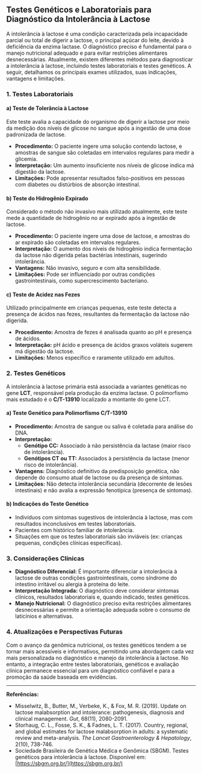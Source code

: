 
## Testes Genéticos e Laboratoriais para Diagnóstico da Intolerância à Lactose

A intolerância à lactose é uma condição caracterizada pela incapacidade parcial ou total de digerir a lactose, o principal açúcar do leite, devido à deficiência da enzima lactase. O diagnóstico preciso é fundamental para o manejo nutricional adequado e para evitar restrições alimentares desnecessárias. Atualmente, existem diferentes métodos para diagnosticar a intolerância à lactose, incluindo testes laboratoriais e testes genéticos. A seguir, detalhamos os principais exames utilizados, suas indicações, vantagens e limitações.

### 1. Testes Laboratoriais

#### a) Teste de Tolerância à Lactose

Este teste avalia a capacidade do organismo de digerir a lactose por meio da medição dos níveis de glicose no sangue após a ingestão de uma dose padronizada de lactose.

- **Procedimento:** O paciente ingere uma solução contendo lactose, e amostras de sangue são coletadas em intervalos regulares para medir a glicemia.
- **Interpretação:** Um aumento insuficiente nos níveis de glicose indica má digestão da lactose.
- **Limitações:** Pode apresentar resultados falso-positivos em pessoas com diabetes ou distúrbios de absorção intestinal.

#### b) Teste do Hidrogênio Expirado

Considerado o método não invasivo mais utilizado atualmente, este teste mede a quantidade de hidrogênio no ar expirado após a ingestão de lactose.

- **Procedimento:** O paciente ingere uma dose de lactose, e amostras do ar expirado são coletadas em intervalos regulares.
- **Interpretação:** O aumento dos níveis de hidrogênio indica fermentação da lactose não digerida pelas bactérias intestinais, sugerindo intolerância.
- **Vantagens:** Não invasivo, seguro e com alta sensibilidade.
- **Limitações:** Pode ser influenciado por outras condições gastrointestinais, como supercrescimento bacteriano.

#### c) Teste de Acidez nas Fezes

Utilizado principalmente em crianças pequenas, este teste detecta a presença de ácidos nas fezes, resultantes da fermentação da lactose não digerida.

- **Procedimento:** Amostra de fezes é analisada quanto ao pH e presença de ácidos.
- **Interpretação:** pH ácido e presença de ácidos graxos voláteis sugerem má digestão da lactose.
- **Limitações:** Menos específico e raramente utilizado em adultos.

### 2. Testes Genéticos

A intolerância à lactose primária está associada a variantes genéticas no gene **LCT**, responsável pela produção da enzima lactase. O polimorfismo mais estudado é o **C/T-13910** localizado a montante do gene LCT.

#### a) Teste Genético para Polimorfismo C/T-13910

- **Procedimento:** Amostra de sangue ou saliva é coletada para análise do DNA.
- **Interpretação:**
  - **Genótipo CC:** Associado à não persistência da lactase (maior risco de intolerância).
  - **Genótipos CT ou TT:** Associados à persistência da lactase (menor risco de intolerância).
- **Vantagens:** Diagnóstico definitivo da predisposição genética, não depende do consumo atual de lactose ou da presença de sintomas.
- **Limitações:** Não detecta intolerância secundária (decorrente de lesões intestinais) e não avalia a expressão fenotípica (presença de sintomas).

#### b) Indicações do Teste Genético

- Indivíduos com sintomas sugestivos de intolerância à lactose, mas com resultados inconclusivos em testes laboratoriais.
- Pacientes com histórico familiar de intolerância.
- Situações em que os testes laboratoriais são inviáveis (ex: crianças pequenas, condições clínicas específicas).

### 3. Considerações Clínicas

- **Diagnóstico Diferencial:** É importante diferenciar a intolerância à lactose de outras condições gastrointestinais, como síndrome do intestino irritável ou alergia à proteína do leite.
- **Interpretação Integrada:** O diagnóstico deve considerar sintomas clínicos, resultados laboratoriais e, quando indicado, testes genéticos.
- **Manejo Nutricional:** O diagnóstico preciso evita restrições alimentares desnecessárias e permite a orientação adequada sobre o consumo de laticínios e alternativas.

### 4. Atualizações e Perspectivas Futuras

Com o avanço da genômica nutricional, os testes genéticos tendem a se tornar mais acessíveis e informativos, permitindo uma abordagem cada vez mais personalizada no diagnóstico e manejo da intolerância à lactose. No entanto, a integração entre testes laboratoriais, genéticos e avaliação clínica permanece essencial para um diagnóstico confiável e para a promoção da saúde baseada em evidências.

---

**Referências:**

- Misselwitz, B., Butter, M., Verbeke, K., & Fox, M. R. (2019). Update on lactose malabsorption and intolerance: pathogenesis, diagnosis and clinical management. *Gut*, 68(11), 2080-2091.
- Storhaug, C. L., Fosse, S. K., & Fadnes, L. T. (2017). Country, regional, and global estimates for lactose malabsorption in adults: a systematic review and meta-analysis. *The Lancet Gastroenterology & Hepatology*, 2(10), 738-746.
- Sociedade Brasileira de Genética Médica e Genômica (SBGM). Testes genéticos para intolerância à lactose. Disponível em: [https://sbgm.org.br/](https://sbgm.org.br/)
```
